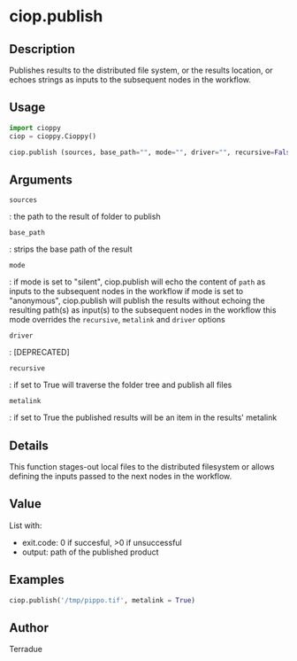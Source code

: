 # ciop.publish

## Description

Publishes results to the distributed file system, or the results location, or echoes strings as inputs to the subsequent nodes in the workflow.

## Usage

```python
import cioppy
ciop = cioppy.Cioppy()

ciop.publish (sources, base_path="", mode="", driver="", recursive=False, metalink=False)
```

## Arguments

`sources`

: the path to the result of folder to publish

`base_path`

: strips the base path of the result

`mode`

: if mode is set to "silent", ciop.publish will echo the content of `path` as inputs to the subsequent nodes in the workflow
  if mode is set to "anonymous", ciop.publish will publish the results without echoing the resulting path(s) as input(s) to the subsequent nodes in the workflow
  this mode overrides the `recursive`, `metalink` and `driver` options

`driver`

: \[DEPRECATED\]

`recursive`

: if set to True will traverse the folder tree and publish all files

`metalink`

: if set to True the published results will be an item in the results' metalink

## Details

This function stages-out local files to the distributed filesystem or allows defining the inputs passed to the next nodes in the workflow.

## Value

List with:

- exit.code: 0 if succesful, >0 if unsuccessful
- output: path of the published product

## Examples

```python
ciop.publish('/tmp/pippo.tif', metalink = True)
```

## Author

Terradue
